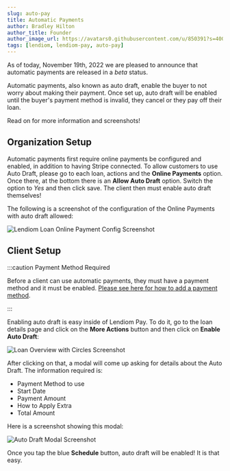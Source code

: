```yaml
---
slug: auto-pay
title: Automatic Payments
author: Bradley Hilton
author_title: Founder
author_image_url: https://avatars0.githubusercontent.com/u/850391?s=400&v=4
tags: [lendiom, lendiom-pay, auto-pay]
---
```


As of today, November 19th, 2022 we are pleased to announce that automatic payments are released in a *beta* status.

Automatic payments, also known as auto draft, enable the buyer to not worry about making their payment. Once set up, auto draft will be enabled until the buyer's payment method is invalid, they cancel or they pay off their loan.

Read on for more information and screenshots!

<!--truncate-->

## Organization Setup

Automatic payments first require online payments be configured and enabled, in addition to having Stripe connected. To allow customers to use Auto Draft, please go to each loan, actions and the **Online Payments** option. Once there, at the bottom there is an **Allow Auto Draft** option. Switch the option to *Yes* and then click save. The client then must enable auto draft themselves!

The following is a screenshot of the configuration of the Online Payments with auto draft allowed:

![Lendiom Loan Online Payment Config Screenshot](/img/blog/2022-11-19-auto-pay/lendiom-online-payment-config.png)

## Client Setup

:::caution Payment Method Required

Before a client can use automatic payments, they must have a payment method and it must be enabled. [Please see here for how to add a payment method](../docs/pay/guides/adding-payment-method).

:::

Enabling auto draft is easy inside of Lendiom Pay. To do it, go to the loan details page and click on the **More Actions** button and then click on **Enable Auto Draft**:

![Loan Overview with Circles Screenshot](/img/blog/2022-11-19-auto-pay/pay-more-actions-auto-draft.png)

After clicking on that, a modal will come up asking for details about the Auto Draft. The information required is:
* Payment Method to use
* Start Date
* Payment Amount
* How to Apply Extra
* Total Amount

Here is a screenshot showing this modal:

![Auto Draft Modal Screenshot](/img/blog/2022-11-19-auto-pay/auto-pay-modal.png)

Once you tap the blue **Schedule** button, auto draft will be enabled! It is that easy.

